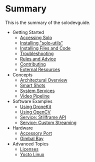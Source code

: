 # Summary

This is the summary of the solodevguide.

* Getting Started
   * [Accessing Solo](network.md)
   * [Installing "solo-utils"](utils.md)
   * [Installing Files and Code](uploading.md)
   * [Troubleshooting](starting-troubleshooting.md)
   * [Rules and Advice](donts.md)
   * [Contributing](starting-contributing.md)
   * [External Resources](starting-resources.md)
* Concepts
   * [Architectural Overview](overview.md)
   * [Smart Shots](smartshot.md)
   * [System Services](service.md)
   * [Video Pipeline](video.md)
* Software Examples
   * [Using DroneKit](example-dronekit.md)
   * [Using OpenCV](example-opencv.md)
   * [Service: Stillframe API](example-stillframe.md)
   * [Service: Custom Streaming](video-out.md)
* Hardware
   * [Accessory Port](hardware-accessorybay.md)
   * [Gimbal Bay](hardware-gimbalbay.md)
* Advanced Topics
   * [Licenses](advanced-licenses.md)
   * [Yocto Linux](advanced-linux.md)
